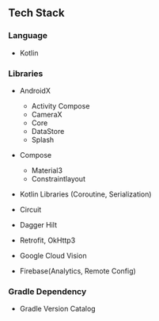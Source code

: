 ## Tech Stack
### Language
- Kotlin

### Libraries
- AndroidX
  - Activity Compose
  - CameraX
  - Core
  - DataStore
  - Splash

- Compose
  - Material3
  - Constraintlayout

- Kotlin Libraries (Coroutine, Serialization)

- Circuit
- Dagger Hilt
- Retrofit, OkHttp3
- Google Cloud Vision
- Firebase(Analytics, Remote Config)

### Gradle Dependency
- Gradle Version Catalog
